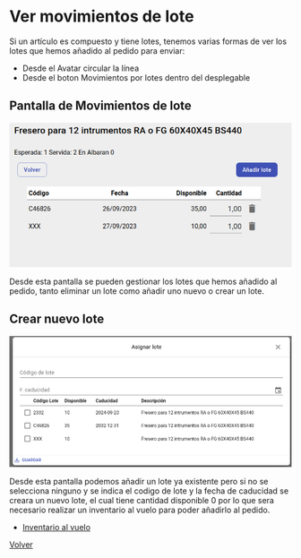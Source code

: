 # Ver movimientos de lote

Si un artículo es compuesto y tiene lotes, tenemos varias formas de ver los lotes que hemos añadido al pedido para enviar:

* Desde el Avatar circular la línea
* Desde el boton Movimientos por lotes dentro del desplegable

## Pantalla de Movimientos de lote

![Alt text](image.png)

Desde esta pantalla se pueden gestionar los lotes que hemos añadido al pedido, tanto eliminar un lote como añadir uno nuevo o crear un lote.

## Crear nuevo lote

![Asignar lote](image-1.png)

Desde esta pantalla podemos añadir un lote ya existente pero si no se selecciona ninguno y se indica el codigo de lote y la fecha de caducidad se creara un nuevo lote, el cual tiene cantidad disponible 0 por lo que sera necesario realizar un inventario al vuelo para poder añadirlo al pedido.

* [Inventario al vuelo](./inventarioVuelo.md)

[Volver](../index.md)